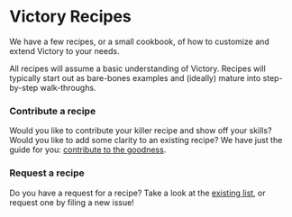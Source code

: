 # Victory Recipes

We have a few recipes, or a small cookbook, of how to customize and extend Victory to your needs.

All recipes will assume a basic understanding of Victory. Recipes will typically start out as bare-bones examples and (ideally) mature into step-by-step walk-throughs.

### Contribute a recipe
Would you like to contribute your killer recipe and show off your skills? Would you like to add some clarity to an existing recipe? We have just the guide for you: [contribute to the goodness](https://github.com/FormidableLabs/victory/#contributing).

### Request a recipe
Do you have a request for a recipe? Take a look at the [existing list](https://github.com/FormidableLabs/victory-docs/issues/), or request one by filing a new issue!
